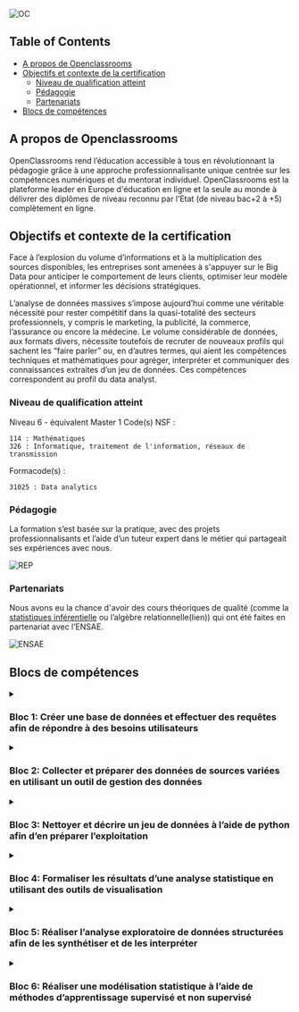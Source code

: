 
![OC](https://github.com/ocon-ene/openclassrooms-Data-Analyst/blob/main/images/OC%20logo.PNG)

## Table of Contents

- [A propos de Openclassrooms](#a-propos-de-openclassrooms)
- [Objectifs et contexte de la certification](#objectifs-et-contexte-de-la-certification)
  - [Niveau de qualification atteint](#niveau-de-qualification-atteint)
  - [Pédagogie](#pédagogie)
  - [Partenariats](#partenariats)
- [Blocs de compétences](#blocs-de-compétences)


## A propos de Openclassrooms

OpenClassrooms rend l’éducation accessible à tous en révolutionnant la pédagogie grâce à une approche professionnalisante unique centrée sur les compétences numériques et du mentorat individuel. OpenClassrooms est la plateforme leader en Europe d'éducation en ligne et la seule au monde à délivrer des diplômes de niveau reconnu par l’Etat (de niveau bac+2 à +5) complètement en ligne. 

## Objectifs et contexte de la certification

Face à l’explosion du volume d’informations et à la multiplication des sources disponibles, les entreprises sont amenées à s'appuyer sur le Big Data pour anticiper le comportement de leurs clients, optimiser leur modèle opérationnel, et informer les décisions stratégiques. 

L’analyse de données massives s’impose aujourd’hui comme une véritable nécessité pour rester compétitif dans la quasi-totalité des secteurs professionnels, y compris le marketing, la publicité, la commerce, l’assurance ou encore la médecine. Le volume considérable de données, aux formats divers, nécessite toutefois de recruter de nouveaux profils qui sachent les “faire parler” ou, en d’autres termes, qui aient les compétences techniques et mathématiques pour agréger, interpréter et communiquer des connaissances extraites d’un jeu de données. Ces compétences correspondent au profil du data analyst.  

### Niveau de qualification atteint 

Niveau 6 - équivalent Master 1
Code(s) NSF :

    114 : Mathématiques
    326 : Informatique, traitement de l'information, réseaux de transmission

Formacode(s) :

    31025 : Data analytics

### Pédagogie

La formation s’est basée sur la pratique, avec des projets professionnalisants et l’aide d’un tuteur expert dans le métier qui partageait ses expériences avec nous.

![REP](https://github.com/ocon-ene/openclassrooms-Data-Analyst/blob/main/images/REPARTITION.png)

### Partenariats

Nous avons eu la chance d'avoir des cours théoriques de qualité (comme la [statistiques inférentielle](https://openclassrooms.com/fr/course-certificates/9349576468) ou l’algèbre relationnelle(lien)) qui ont été faites en partenariat avec l’ENSAE.

![ENSAE](https://github.com/ocon-ene/openclassrooms-Data-Analyst/blob/main/images/ENSAE.png)


##  Blocs de compétences



<details>
<summary>
    
### **Bloc 1:** Créer une base de données et effectuer des requêtes afin de répondre à des besoins utilisateurs
    
</summary>
    
| <div align="center">` Competences adquises 💡 ` | ` Projets examples ` | ` outils utilsées `
| :--- | :---: | :---: | 
| Configurer une base de données afin d’y intégrer un jeu de données à exploiter. | --- |![SQLpg](https://img.icons8.com/color/28/null/postgreesql.png)|
| Effectuer des requêtes SQL pour répondre à une problématique métier. | --- | ![SQLpg](https://img.icons8.com/color/28/null/postgreesql.png)![SQL](https://img.icons8.com/ios-filled/28/FFFFFF/sql.png) | 
| Mettre à jour un catalogue de données pour rendre accessible la base de données à ses utilisateurs. | --- |--- | 
</details> 

<details>

<summary>
    
### **Bloc 2:** Collecter et préparer des données de sources variées en utilisant un outil de gestion des données

</summary>    

| <div align="center">` Competences adquises 💡 ` | ` Projets examples ` | ` outils utilsées `
| :--- | :---: | :---: | 
| Collecter et intégrer des données venant de plusieurs sources en respectant les règles de protection des données en vigueur. | --- |--- |
| Préparer des données pour l'analyse en respectant les normes internes à l’entreprise. | --- |--- | 
</details>

<details>
<summary>
  
### **Bloc 3:** Nettoyer et décrire un jeu de données à l’aide de python afin d’en préparer l’exploitation

</summary>
    
| <div align="center">` Competences adquises 💡 ` | ` Projets examples ` | ` outils utilsées `
| :--- | :---: | :---: | 
| Pré-traiter des données stockées en les classifiant et en corrigeant les erreurs et les incohérences présentes. | --- |![python](https://img.icons8.com/color/28/null/python--v1.png)![excel](https://img.icons8.com/color/28/null/microsoft-excel-2019--v1.png) |
| Réaliser une analyse uni-variée de données pré-traitées afin de les décrire et de détecter les incohérences.  | --- | ![python](https://img.icons8.com/color/28/null/python--v1.png) | 
</details>

<details>

<summary>    
    
### **Bloc 4:** Formaliser les résultats d’une analyse statistique en utilisant des outils de visualisation 

</summary>    
    
| <div align="center">` Competences adquises 💡 ` | ` Projets examples ` | ` outils utilsées `
| :--- | :---: | :---: | 
| Analyser un besoin client pour formuler des questions analytiques et définir des indicateurs de suivi. | --- | ![python](https://img.icons8.com/color/28/null/python--v1.png) |
| Créer les graphiques permettant de représenter les résultats obtenus. | --- | ![python](https://img.icons8.com/color/28/null/python--v1.png)![tableau](https://img.icons8.com/color/28/null/tableau-software.png) | 
| Créer un tableau de bord (dashboard) permettant de visualiser et de mesurer les résultats obtenus en fonction d’indicateurs donnés. | --- |![tableau](https://img.icons8.com/color/28/null/tableau-software.png)  | 
</details>

<details>

<summary>    
    
### **Bloc 5:** Réaliser l’analyse exploratoire de données structurées afin de les synthétiser et de les interpréter

</summary>    
    
| <div align="center">` Competences adquises 💡 ` | ` Projets examples ` | ` outils utilsées `
| :--- | :---: | :---: | 
| Réaliser une analyse multi-variée pour comprendre la corrélation entre des variables et les synthétiser.   | --- |![python](https://img.icons8.com/color/28/null/python--v1.png) |
| Analyser des séries temporelles pour mesurer un phénomène au cours du temps. | --- |![python](https://img.icons8.com/color/28/null/python--v1.png)| 
| Réaliser un test statistique afin de vérifier une prédiction.  | --- |![python](https://img.icons8.com/color/28/null/python--v1.png)| 
</details>
  
 <details>

<summary>    
    
### **Bloc 6:** Réaliser une modélisation statistique à l’aide de méthodes d’apprentissage supervisé et non supervisé 

</summary>    
    
| <div align="center">` Competences adquises 💡 ` | ` Projets examples ` | ` outils utilsées `
| :--- | :---: | :---: | 
| Mettre en œuvre une méthode d’apprentissage supervisée pour réaliser une analyse prédictive.  | --- |![python](https://img.icons8.com/color/28/null/python--v1.png)|
| Mettre en œuvre une méthode d’apprentissage non supervisée pour opérer des classifications automatiques et partitionner des données. | --- |![python](https://img.icons8.com/color/28/null/python--v1.png)<br><ul><li>*Regression lineaire*</li><li>*K-means*</li></ul>| 
</details>


  
